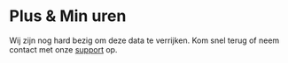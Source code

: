 # Plus & Min uren

Wij zijn nog hard bezig om deze data te verrijken. Kom snel terug of neem contact met onze [support](mailto:support@eitje-app.nl) op.